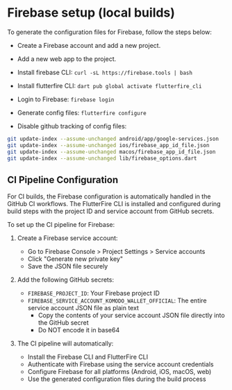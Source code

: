 # Firebase setup (local builds)

To generate the configuration files for Firebase, follow the steps below:

- Create a Firebase account and add a new project.
- Add a new web app to the project.

- Install firebase CLI: `curl -sL https://firebase.tools | bash`
- Install flutterfire CLI: `dart pub global activate flutterfire_cli`
- Login to Firebase: `firebase login`
- Generate config files: `flutterfire configure`
- Disable github tracking of config files:

```bash
git update-index --assume-unchanged android/app/google-services.json
git update-index --assume-unchanged ios/firebase_app_id_file.json
git update-index --assume-unchanged macos/firebase_app_id_file.json
git update-index --assume-unchanged lib/firebase_options.dart
```

## CI Pipeline Configuration

For CI builds, the Firebase configuration is automatically handled in the GitHub CI workflows. The FlutterFire CLI is installed and configured during build steps with the project ID and service account from GitHub secrets.

To set up the CI pipeline for Firebase:

1. Create a Firebase service account:
   - Go to Firebase Console > Project Settings > Service accounts
   - Click "Generate new private key"
   - Save the JSON file securely

2. Add the following GitHub secrets:
   - `FIREBASE_PROJECT_ID`: Your Firebase project ID
   - `FIREBASE_SERVICE_ACCOUNT_KOMODO_WALLET_OFFICIAL`: The entire service account JSON file as plain text
     - Copy the contents of your service account JSON file directly into the GitHub secret
     - Do NOT encode it in base64

3. The CI pipeline will automatically:
   - Install the Firebase CLI and FlutterFire CLI
   - Authenticate with Firebase using the service account credentials
   - Configure Firebase for all platforms (Android, iOS, macOS, web)
   - Use the generated configuration files during the build process
